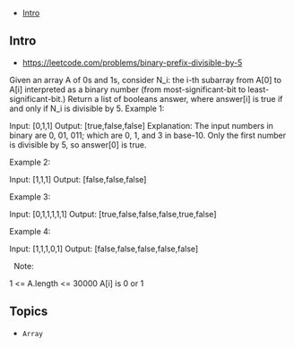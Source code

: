 - [Intro](#intro)

## Intro

- https://leetcode.com/problems/binary-prefix-divisible-by-5

Given an array A of 0s and 1s, consider N_i: the i-th subarray from A[0] to A[i] interpreted as a binary number (from most-significant-bit to least-significant-bit.)
Return a list of booleans answer, where answer[i] is true if and only if N_i is divisible by 5.
Example 1:

Input: [0,1,1]
Output: [true,false,false]
Explanation: 
The input numbers in binary are 0, 01, 011; which are 0, 1, and 3 in base-10.  Only the first number is divisible by 5, so answer[0] is true.

Example 2:

Input: [1,1,1]
Output: [false,false,false]

Example 3:

Input: [0,1,1,1,1,1]
Output: [true,false,false,false,true,false]

Example 4:

Input: [1,1,1,0,1]
Output: [false,false,false,false,false]

 
Note:

1 <= A.length <= 30000
A[i] is 0 or 1



## Topics

- `Array`


